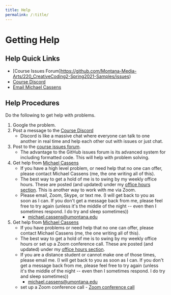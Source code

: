 ```yaml
---
title: Help
permalink: /:title/
---
```


# Getting Help

## Help Quick Links

- [Course Issues Forum]https://github.com/Montana-Media-Arts/220_CreativeCoding2-Spring2021-Samples/issues)
- [Course Discord](https://discord.gg/GNEaKPv9Rv)
- [Email Michael Cassens](mailto:michael.cassnes@umontana.edu?subject=441%20Question)

## Help Procedures

Do the following to get help with problems.

1. Google the problem.
2. Post a message to the [Course Discord](https://discord.gg/GNEaKPv9Rv)
    - Discord is like a massive chat where everyone can talk to one another in real time and help each other out with issues or just chat.
3. Post to the [course issues forum](https://github.com/Montana-Media-Arts/220_CreativeCoding2-Spring2021-Samples/issues).
    - The advantage to the GitHub issues forum is its advanced system for including formatted code. This will help with problem solving.
4. Get help from [Michael Cassens]({{site.baseurl}}/instructors/)
    - If you have a high level problem, or need help that no one can offer, please contact Michael Cassens (me, the one writing all of this).
    - The best way to get a hold of me is to swing by my weekly office hours. These are posted (and updated) under my [office hours section]({{site.baseurl}}/instructors/#office-hours). This is another way to work with me via Zoom. 
    - Please email, Zoom, Skype, or text me. (I will get back to you as soon as I can.  If you don't get a message back from me, please feel free to try again (unless it's the middle of the night -- even then I sometimes respond.  I do try and sleep sometimes))
        - [michael.cassens@umontana.edu](mailto:michael.cassens@umontana.edu?subject=441%20Question)
5. Get help from [Michael Cassens]({{site.baseurl}}/instructors/)
    - If you have problems or need help that no one can offer, please contact Michael Cassens (me, the one writing all of this).
    - The best way to get a hold of me is to swing by my weekly office hours or set up a Zoom conference call. These are posted (and updated) under my [office hours section]({{site.baseurl}}/instructors/#office-hours). 
    - If you are a distance student or cannot make one of those times, please email me. (I will get back to you as soon as I can.  If you don't get a message back from me, please feel free to try again (unless it's the middle of the night -- even then I sometimes respond.  I do try and sleep sometimes))
        - [michael.cassens@umontana.edu](mailto:michael.cassens@umontana.edu?subject=120%20Question)
    - set up a Zoom conference call - [Zoom conference call](https://calendly.com/michael-cassens/220-meeting)

<!--
## Lab Hours

The "127 Media Arts Computer Lab" (McGill, 127) is open to all of you via your Griz Card at any time.
-->

